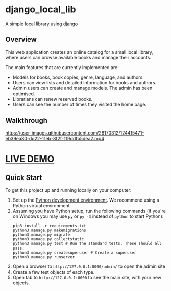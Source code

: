 # django_local_lib
A simple local library using django

## Overview

This web application creates an online catalog for a small local library, where users can browse available books and manage their accounts.

The main features that are currently implemented are:

* Models for books, book copies, genre, language, and authors.
* Users can view lists and detailed information for books and authors.
* Admin users can create and manage models. The admin has been optimised.
* Librarians can renew reserved books.
* Users can see the number of times they visited the home page.


## Walkthrough


https://user-images.githubusercontent.com/26170312/124415471-eb39ea80-dd22-11eb-8f2f-119ddfb5dea2.mp4

# <a href="https://hamed-local-library.herokuapp.com/" target="_blank">LIVE DEMO</a>



## Quick Start

To get this project up and running locally on your computer:
1. Set up the [Python development environment](https://developer.mozilla.org/en-US/docs/Learn/Server-side/Django/development_environment).
   We recommend using a Python virtual environment.
1. Assuming you have Python setup, run the following commands (if you're on Windows you may use `py` or `py -3` instead of `python` to start Python):
   ```
   pip3 install -r requirements.txt
   python3 manage.py makemigrations
   python3 manage.py migrate
   python3 manage.py collectstatic
   python3 manage.py test # Run the standard tests. These should all pass.
   python3 manage.py createsuperuser # Create a superuser
   python3 manage.py runserver
   ```
1. Open a browser to `http://127.0.0.1:8000/admin/` to open the admin site
1. Create a few test objects of each type.
1. Open tab to `http://127.0.0.1:8000` to see the main site, with your new objects.
